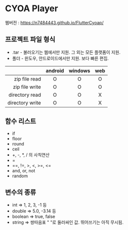 # CYOA Player
웹버전 : https://n7484443.github.io/FlutterCyoap/

## 프로젝트 파일 형식
* .tar - 불러오기는 웹에서만 지원. 그 외는 모든 플랫폼이 지원.
* 폴더 - 윈도우, 안드로이드에서만 지원. 보다 빠른 편집.

| | android | windows | web |
|---:|:---:|:---:|:---:|
| zip file read | O | O | O |
| zip file write | O | O | O |
| directory read | O | O | X |
| directory write | O | O | X |


## 함수 리스트
* if
* floor
* round
* ceil
* +, -, *, / 의 사칙연산
* =
* ==, !=, >, <, >=, <=
* and, or, not
* random

## 변수의 종류
* int => 1, 2, 3, -1 등
* double => 5.0, -3.14 등
* boolean => true, false
* string => 쌍따음표 " "로 둘러싸인 값. 뛰어쓰기는 아직 무시됨.
